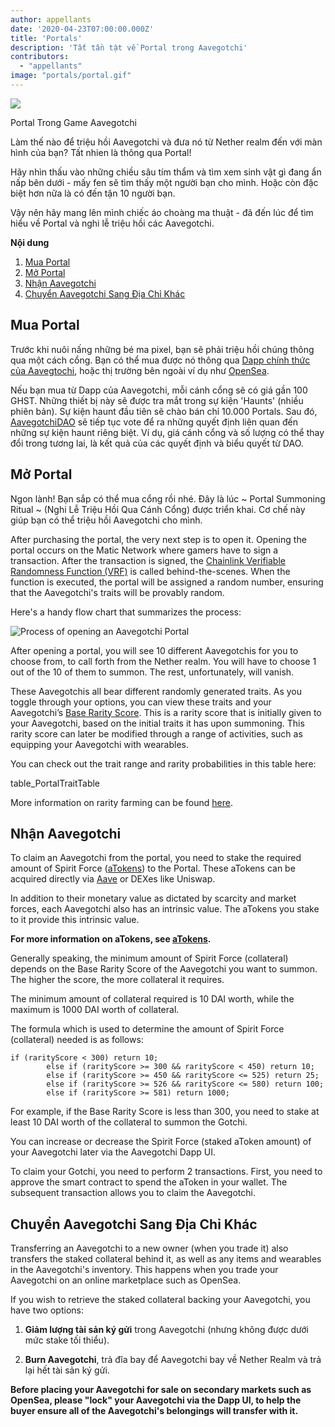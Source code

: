 ```yaml
---
author: appellants
date: '2020-04-23T07:00:00.000Z'
title: 'Portals'
description: 'Tất tần tật về Portal trong Aavegotchi'
contributors:
  - "appellants"
image: "portals/portal.gif"
---
```


<div class="headerImageContainer">
<img class="headerImage" src="/portals/portal.gif">
<p class="headerImageText">Portal Trong Game Aavegotchi</p>
</div>

Làm thế nào để triệu hồi Aavegotchi và đưa nó từ Nether realm đến với màn hình của bạn? Tất nhien là thông qua Portal!

Hãy nhìn thấu vào những chiều sâu tím thẩm và tìm xem sinh vật gì đang ẩn nấp bên dưới - mấy fen sẽ tìm thấy một người bạn cho mình. Hoặc còn đặc biệt hơn nữa là có đến tận 10 người bạn.

Vậy nên hãy mang lên mình chiếc áo choàng ma thuật - đã đến lúc để tìm hiểu về Portal và nghi lễ triệu hồi các Aavegotchi. 

<div class="contentsBox">

**Nội dung**

<ol>
<li><a href=#buying-a-portal>Mua Portal</a></li>
<li><a href=#opening-your-portal>Mở Portal</a></li>
<li><a href=#claiming-an-aavegotchi>Nhận Aavegotchi</a></li>
<li><a href=#transferring-your-aavegotchi>Chuyển Aavegotchi Sang Địa Chỉ Khác</a></li>
</ol>

</div>

## Mua Portal

Trước khi nuôi nấng những bé ma pixel, bạn sẽ phải triệu hồi chúng thông qua một cách cổng. Bạn có thể mua được nó thông qua [Dapp chính thức của Aavegtochi](https://aavegotchi.com/buy-portal), hoặc thị trường bên ngoài ví dụ như [OpenSea](https://opensea.io/).

Nếu bạn mua từ Dapp của Aavegotchi, mỗi cánh cổng sẽ có giá gần 100 GHST. Những thiết bị này sẽ được tra mắt trong sự kiện 'Haunts' (nhiều phiên bản). Sự kiện haunt đầu tiên sẽ chào bán chỉ 10.000 Portals. Sau đó, [AavegotchiDAO](/dao) sẽ tiếp tục vote để ra những quyết định liên quan đến những sự kiện haunt riêng biệt. Ví dụ, giá cánh cổng và số lượng có thể thay đổi trong tương lai, là kết quả của các quyết định và biểu quyết từ DAO.


## Mở Portal

Ngon lành! Bạn sắp có thể mua cổng rồi nhé. Đây là lúc ~ Portal Summoning Ritual ~ (Nghi Lễ Triệu Hồi Qua Cánh Cổng) được triển khai. Cơ chế này giúp bạn có thể triệu hồi Aavegotchi cho mình.

After purchasing the portal, the very next step is to open it. Opening the portal occurs on the Matic Network where gamers have to sign a transaction. After the transaction is signed, the [Chainlink Verifiable Randomness Function (VRF)](https://blog.chain.link/verifiable-random-functions-vrf-random-number-generation-rng-feature/) is called behind-the-scenes. When the function is executed, the portal will be assigned a random number, ensuring that the Aavegotchi's traits will be provably random.

Here's a handy flow chart that summarizes the process:

<img class = "bodyImage" src = "/portals/opening-an-aavegotchi-portal.png" alt = "Process of opening an Aavegotchi Portal" />

After opening a portal, you will see 10 different Aavegotchis for you to choose from, to call forth from the Nether realm. You will have to choose 1 out of the 10 of them to summon. The rest, unfortunately, will vanish.

These Aavegotchis all bear different randomly generated traits. As you toggle through your options, you can view these traits and your Aavegotchi’s [Base Rarity Score](/rarity-farming#base-rarity-score). This is a rarity score that is initially given to your Aavegotchi, based on the initial traits it has upon summoning. This rarity score can later be modified through a range of activities, such as equipping your Aavegotchi with wearables.

You can check out the trait range and rarity probabilities in this table here:

table_PortalTraitTable


More information on rarity farming can be found [here](/rarity-farming).


## Nhận Aavegotchi

To claim an Aavegotchi from the portal, you need to stake the required amount of Spirit Force ([aTokens](/atokens)) to the Portal. These aTokens can be acquired directly via [Aave](https://aave.com/) or DEXes like Uniswap.

In addition to their monetary value as dictated by scarcity and market forces, each Aavegotchi also has an intrinsic value. The aTokens you stake to it provide this intrinsic value.

**For more information on aTokens, see [aTokens](/atokens).**

Generally speaking, the minimum amount of Spirit Force (collateral) depends on the Base Rarity Score of the Aavegotchi you want to summon. The higher the score, the more collateral it requires.

The minimum amount of collateral required is 10 DAI worth, while the maximum is 1000 DAI worth of collateral.

The formula which is used to determine the amount of Spirit Force (collateral) needed is as follows:

```
if (rarityScore < 300) return 10;
        else if (rarityScore >= 300 && rarityScore < 450) return 10;
        else if (rarityScore >= 450 && rarityScore <= 525) return 25;
        else if (rarityScore >= 526 && rarityScore <= 580) return 100;
        else if (rarityScore >= 581) return 1000;
```

For example, if the Base Rarity Score is less than 300, you need to stake at least 10 DAI worth of the collateral to summon the Gotchi.

You can increase or decrease the Spirit Force (staked aToken amount) of your Aavegotchi later via the Aavegotchi Dapp UI.

To claim your Gotchi, you need to perform 2 transactions. First, you need to approve the smart contract to spend the aToken in your wallet. The subsequent transaction allows you to claim the Aavegotchi.


## Chuyển Aavegotchi Sang Địa Chỉ Khác

Transferring an Aavegotchi to a new owner (when you trade it) also transfers the staked collateral behind it, as well as any items and wearables in the Aavegotchi's inventory. This happens when you trade your Aavegotchi on an online marketplace such as OpenSea.

If you wish to retrieve the staked collateral backing your Aavegotchi, you have two options:

1. **Giảm lượng tài sản ký gửi** trong Aavegotchi (nhưng không được dưới mức stake tối thiểu).

2. **Burn Aavegotchi**, trả đĩa bay để Aavegotchi bay về Nether Realm và trả lại hết tài sản ký gửi.

**Before placing your Aavegotchi for sale on secondary markets such as OpenSea, please "lock" your Aavegotchi via the Dapp UI, to help the buyer ensure all of the Aavegotchi's belongings will transfer with it.**




